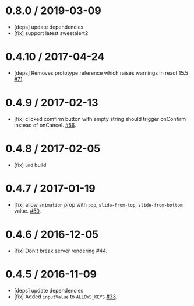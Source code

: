 0.8.0 / 2019-03-09
==================
- [deps] update dependencies
- [fix]  support latest sweetalert2

0.4.10 / 2017-04-24
==================
- [deps] Removes prototype reference which raises warnings in react 15.5 [#71](https://github.com/chentsulin/sweetalert-react/pull/71).

0.4.9 / 2017-02-13
==================
- [fix] clicked comfirm button with empty string should trigger onConfirm instead of onCancel. [#56](https://github.com/chentsulin/sweetalert-react/pull/56).

0.4.8 / 2017-02-05
==================
- [fix] `umd` build

0.4.7 / 2017-01-19
==================
- [fix] allow `animation` prop with `pop`, `slide-from-top`, `slide-from-bottom` value. [#50](https://github.com/chentsulin/sweetalert-react/pull/50).

0.4.6 / 2016-12-05
==================
- [fix] Don't break server rendering [#44](https://github.com/chentsulin/sweetalert-react/pull/44).

0.4.5 / 2016-11-09
==================
- [deps] update dependencies
- [fix] Added `inputValue` to `ALLOWS_KEYS` [#33](https://github.com/chentsulin/sweetalert-react/pull/33).


